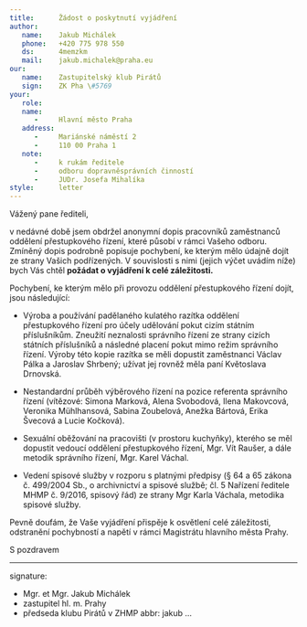 ```yaml
---
title:      Žádost o poskytnutí vyjádření
author:
   name:    Jakub Michálek
   phone:   +420 775 978 550
   ds:      4memzkm
   mail:    jakub.michalek@praha.eu
our:
   name:    Zastupitelský klub Pirátů
   sign:    ZK Pha \#5769
your:
   role:    
   name:    
      -     Hlavní město Praha
   address:
      -     Mariánské náměstí 2
      -     110 00 Praha 1
   note:    
      -     k rukám ředitele 
      -     odboru dopravněsprávních činností
      -     JUDr. Josefa Mihalíka
style:      letter
---
```


Vážený pane řediteli,

v nedávné době jsem obdržel anonymní dopis pracovníků zaměstnanců oddělení přestupkového řízení, které působí v rámci Vašeho odboru. Zmíněný dopis podrobně popisuje pochybení, ke kterým mělo údajně dojít ze strany Vašich podřízených. V souvislosti s nimi (jejich výčet uvádím níže) bych Vás chtěl **požádat o vyjádření k celé záležitosti.**

Pochybení, ke kterým mělo při provozu oddělení přestupkového řízení dojít, jsou následující: 

* Výroba a používání padělaného kulatého razítka oddělení přestupkového řízení pro účely udělování pokut cizím státním příslušníkům. Zneužití neznalosti správního řízení ze strany cizích státních příslušníků a následné placení pokut mimo režim správního řízení. Výroby této kopie razítka se měli dopustit zaměstnanci Václav Pálka a Jaroslav Shrbený; užívat jej rovněž měla paní Květoslava Drnovská.

* Nestandardní průběh výběrového řízení na pozice referenta správního řízení (vítězové: Simona Marková, Alena Svobodová, Ilena Makovcová, Veronika Mühlhansová, Sabina Zoubelová, Anežka Bártová, Erika Švecová a Lucie Kočková).

* Sexuální oběžování na pracovišti (v prostoru kuchyňky), kterého se měl dopustit vedoucí oddělení přestupkového řízení, Mgr. Vít Raušer, a dále metodik správního řízení, Mgr. Karel Váchal.

* Vedení spisové služby v rozporu s platnými předpisy (§ 64 a 65 zákona č. 499/2004 Sb., o archivnictví a spisové službě; čl. 5 Nařízení ředitele MHMP č. 9/2016, spisový řád) ze strany Mgr Karla Váchala, metodika spisové služby.

Pevně doufám, že Vaše vyjádření přispěje k osvětlení celé záležitosti, odstranění pochybností a napětí v rámci Magistrátu hlavního města Prahy.

S pozdravem

---
signature: 
  - Mgr. et Mgr. Jakub Michálek
  - zastupitel hl. m. Prahy
  - předseda klubu Pirátů v ZHMP
abbr:       jakub
...
